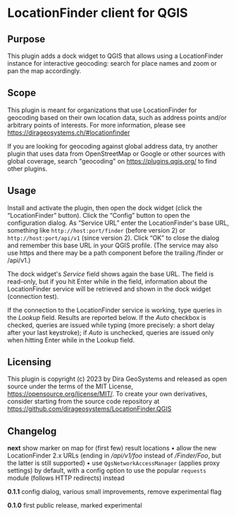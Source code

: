 
# LocationFinder client for QGIS

## Purpose

This plugin adds a dock widget to QGIS that allows using
a LocationFinder instance for interactive geocoding:
search for place names and zoom or pan the map accordingly.

## Scope

This plugin is meant for organizations that use LocationFinder
for geocoding based on their own location data, such as address
points and/or arbitrary points of interests. For more information,
please see <https://dirageosystems.ch/#locationfinder>

If you are looking for geocoding against global address data,
try another plugin that uses data from OpenStreetMap or Google
or other sources with global coverage, search "geocoding" on
<https://plugins.qgis.org/> to find other plugins.

## Usage

Install and activate the plugin, then open the dock widget
(click the “LocationFinder” button). Click the “Config” button
to open the configuration dialog. As “Service URL” enter the
LocationFinder's base URL, something like `http://host:port/finder`
(before version 2) or `http://host:port/api/v1` (since version 2).
Click “OK” to close the dialog and remember this base URL in your
QGIS profile. (The service may also use https and there may be
a path component before the trailing /finder or /api/v1.)

The dock widget's *Service* field shows again the base URL.
The field is read-only, but if you hit Enter while in the
field, information about the LocationFinder service will be
retrieved and shown in the dock widget (connection test).

If the connection to the LocationFinder service is working,
type queries in the *Lookup* field. Results are reported
below. If the *Auto* checkbox is checked, queries are
issued while typing (more precisely: a short delay after
your last keystroke); if *Auto* is unchecked, queries are
issued only when hitting Enter while in the Lookup field.

## Licensing

This plugin is copyright (c) 2023 by Dira GeoSystems and
released as open source under the terms of the MIT License,
<https://opensource.org/license/MIT/>. To create your own
derivatives, consider starting from the source code repository
at <https://github.com/dirageosystems/LocationFinder.QGIS>

## Changelog

**next** show marker on map for (first few) result locations
• allow the new LocationFinder 2.x URLs (ending in
*/api/v1/foo* instead of */Finder/Foo*, but the latter is
still supported) • use `QgsNetworkAccessManager` (applies proxy
settings) by default, with a config option to use the popular
`requests` module (follows HTTP redirects) instead

**0.1.1** config dialog, various small improvements, remove
experimental flag

**0.1.0** first public release, marked experimental
